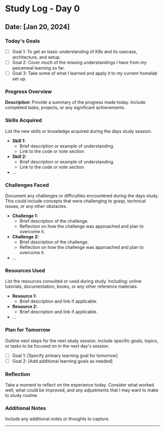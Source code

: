 # Study Log - Day 0

## Date: [Jan 20, 2024]

### Today's Goals

- [ ] Goal 1: To get an basic understanding of K8s and its usecase, architecture, and setup.
- [ ] Goal 2: Cover much of the missing understandings I have from my peicemeal learning so far.
- [ ] Goal 3: Take some of what I learned and apply it to my current homelab set up.

### Progress Overview
**Description**: Provide a summary of the progress made today. Include completed tasks, projects, or any significant achievements.

### Skills Acquired

List the new skills or knowledge acquired during the days study session.

- **Skill 1:**
  - Brief description or example of understanding.
  - Link to the code or note section
- **Skill 2:**
  - Brief description or example of understanding.
  - Link to the code or note section
- ...

### Challenges Faced

Document any challenges or difficulties encountered during the days study. This could include concepts that were challenging to grasp, technical issues, or any other obstacles.

- **Challenge 1:**
  - Brief description of the challenge.
  - Reflection on how the challenge was approached and plan to overcome it.
- **Challenge 2:**
  - Brief description of the challenge.
  - Reflection on how the challenge was approached and plan to overcome it.
- ...

### Resources Used

List the resources consulted or used during study. Including: online tutorials, documentation, books, or any other reference materials.

- **Resource 1:**
  - Brief description and link if applicable.
- **Resource 2:**
  - Brief description and link if applicable.
- ...

### Plan for Tomorrow

Outline next steps for the next study session. Include specific goals, topics, or tasks to be focused on in the next day's session.

- [ ] Goal 1: [Specify primary learning goal for tomorrow]
- [ ] Goal 2: [Add additional learning goals as needed]

### Reflection

Take a moment to reflect on the experience today. Consider what worked well, what could be improved, and any adjustments that I may want to make to study routine.

### Additional Notes

Include any additional notes or thoughts to capture.

---

